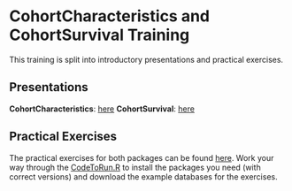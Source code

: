 # CohortCharacteristics and CohortSurvival Training

This training is split into introductory presentations and practical exercises.

## Presentations
**CohortCharacteristics**: [here]([TBC](https://dpa-pde-oxford.quarto.pub/cohortcharacteristics-team-training))
**CohortSurvival**: [here](https://dpa-pde-oxford.quarto.pub/cohortsurvival/)

## Practical Exercises
The practical exercises for both packages can be found [here](https://github.com/oxford-pharmacoepi/CohortCharacteristicsSurvivalTraining/tree/main/Exercises). Work your way through the [CodeToRun.R](https://github.com/oxford-pharmacoepi/CohortCharacteristicsSurvivalTraining/blob/main/Exercises/CodeToRun.R) to install the packages you need (with correct versions) and download the example databases for the exercises.
